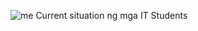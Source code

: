 ![me](https://github.com/Jccqt/Tambakan_ng_pics_and_gifs/blob/main/mga%20tolog.png)
Current situation ng mga IT Students
